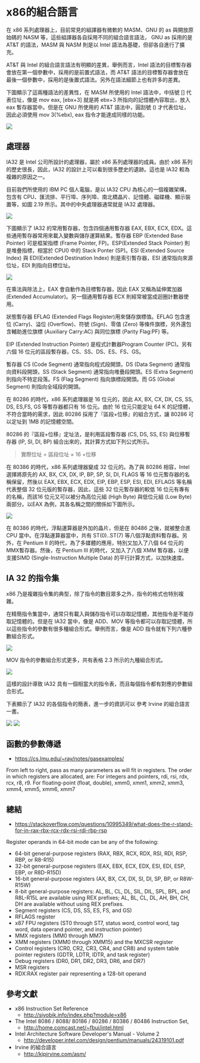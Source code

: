 # x86的組合語言

在 x86 系列處理器上，目前常見的組譯器有微軟的 MASM、GNU 的 as 與開放原始碼的 NASM 等，這些組譯器各自採用不同的組合語言語法， GNU as 採用的是AT&T 的語法，MASM 與 NASM 則是以 Intel 語法為基礎，但卻各自進行了擴充。

AT&T 與 Intel 的組合語言語法有明顯的差異，舉例而言，Intel 語法的目標暫存器會放在第一個參數中，採用的是前置式語法，而 AT&T 語法的目標暫存器會放在最後一個參數中，採用的是後置式語法。另外在語法細節上也有許多的差異。

下圖顯示了這兩種語法的差異性，在 MASM 所使用的 Intel 語法中，中括號 [] 代表位址，像是 mov eax, [ebx+3] 就是將 ebx+3 所指向的記憶體內容取出，放入 eax 暫存器當中。但是在 GNU 所使用的 AT&T 語法中，圓刮號 () 才代表位址，因此必須使用 mov 3(%ebx), eax 指令才能達成同樣的功能。

![](./img/x86asm.png)

## 處理器

IA32 是 Intel 公司所設計的處理器，屬於 x86 系列處理器的成員。由於 x86 系列的歷史很長，因此，IA32 的設計上可以看到很多歷史的遺跡。這也是 IA32 較為複雜的原因之一。

目前我們所使用的 IBM PC 個人電腦，是以 IA32 CPU 為核心的一個複雜架構，包含有 CPU、匯流排、平行埠、序列埠、南北橋晶片、記憶體、磁碟機、顯示裝置等，如圖 2.19 所示。其中的中央處理器通常就是 IA32 處理器。

![](./img/ia32co.png)

下圖顯示了 IA32 的常用暫存器，包含四個通用暫存器 EAX, EBX, ECX, EDX。這些通用暫存器常用來載入變數與儲存運算結果。暫存器 EBP (Extended Base Pointer) 可是框架指標 (Frame Pointer, FP)。ESP(Extended Stack Pointer) 則是堆疊指標，相當於 CPU0 中的 Stack Ponter (SP)。ESI (Extended Source Index) 與 EDI(Extended Destination Index) 則是索引暫存器，ESI 通常指向來源位址，EDI 則指向目標位址。

![](./img/ia32registers.png)

在乘法與除法上，EAX 會自動作為目標暫存器，因此 EAX 又稱為延伸累加器(Extended Accumulator)。另一個通用暫存器 ECX 則經常被當成迴圈計數器使用。

狀態暫存器 EFLAG (Extended Flags Register)用來儲存旗標值。EFLAG 包含進位 (Carry)、溢位 (Overflow)、符號 (Sign)、零值 (Zero) 等條件旗標，另外還包含輔助進位旗標 (Auxiliary Carry:AC) 與同位旗標 (Parity Flag:PF) 等。

EIP (Extended Instruction Pointer) 是程式計數器Program Counter (PC)。另有六個 16 位元的區段暫存器，CS、SS、DS、ES、FS、GS。

暫存器 CS (Code Segment) 通常指向程式段開頭，DS (Data Segment) 通常指向資料段開頭，SS (Stack Segment) 通常指向堆疊段開頭。ES (Extra Segment) 則指向不特定段落。FS (Flag Segment) 指向旗標段開頭。而 GS (Global Segment) 則指向全域段的開頭。

在 80286 的時代，x86 系列處理器是 16 位元的，因此 AX, BX, CX, DX, CS, SS, DS, ES,FS, GS 等暫存器都只有 16 位元。由於 16 位元只能定址 64 K 的記憶體，不符合當時的需求，因此 80286 採用了『區段+位移』的組合方式，讓 80286 可以定址到 1MB 的記憶體空間。

80286 的『區段+位移』定址法，是利用區段暫存器 (CS, DS, SS, ES) 與位移暫存器 (IP, SI, DI, BP) 組合出來的，其計算方式如下列公式所示。

> 實際位址 = 區段位址 × 16 +位移

在 80386 的時代，x86 系列處理器變成 32 位元的。為了與 80286 相容，Intel 選擇將原先的 AX, BX, CX, DX, IP, BP, SP, SI, DI, FLAGS 等 16 位元暫存器的名稱保留，然後以 EAX, EBX, ECX, EDX, EIP, EBP, ESP, ESI, EDI, EFLAGS 等名稱代表整個 32 位元版的暫存器，因此，這些 32 位元暫存器的較低 16 位元有專有的名稱，而該16 位元又可以被分為高位元組 (High Byte) 與低位元組 (Low Byte) 兩部分。以EAX 為例，其各名稱之間的關係如下圖所示。

![](./img/x86registerExtend.png)

在 80386 的時代，浮點運算器是外加的晶片，但是在 80486 之後，就被整合進CPU 當中。在浮點運算器當中，共有 ST(0)..ST(7) 等八個浮點資料暫存器。另外，在 Pentium II 的時代，為了多媒體的應用，特別又加入了八個 64 位元的 MMX暫存器。然後，在 Pentium III 的時代，又加入了八個 XMM 暫存器，以便支援SIMD (Single-Instruction Multiple Data) 的平行計算方式，以加快速度。

## IA 32 的指令集

x86 乃是複雜指令集的典型，除了指令的數目眾多之外，指令的格式也特別複雜。

在精簡指令集當中，通常只有載入與儲存指令可以存取記憶體，其他指令是不能存取記憶體的。但是在 IA32 當中，像是 ADD、MOV 等指令都可以存取記憶體，所以這些指令的參數有很多種組合形式。舉例而言，像是 ADD 指令就有下列六種參數組合形式。

![](./img/x86add.png)

MOV 指令的參數組合形式更多，共有表格 2.3 所示的九種組合形式。

![](./img/x86mov.png)

這樣的設計導致 IA32 具有一個相當大的指令表，而且每個指令都有對應的參數組合形式。

下表顯示了 IA32 的各個指令的簡表，進一步的資訊可以
參考 Irvine 的組合語言一書。

![](./img/x86table1.png)
![](./img/x86table2.png)

## 函數的參數傳遞

* https://cs.lmu.edu/~ray/notes/gasexamples/

From left to right, pass as many parameters as will fit in registers. The order in which registers are allocated, are:
For integers and pointers, rdi, rsi, rdx, rcx, r8, r9.
For floating-point (float, double), xmm0, xmm1, xmm2, xmm3, xmm4, xmm5, xmm6, xmm7

## 總結

* https://stackoverflow.com/questions/10995349/what-does-the-r-stand-for-in-rax-rbx-rcx-rdx-rsi-rdi-rbp-rsp

Register operands in 64-bit mode can be any of the following:

* 64-bit general-purpose registers (RAX, RBX, RCX, RDX, RSI, RDI, RSP, RBP, or R8-R15)
* 32-bit general-purpose registers (EAX, EBX, ECX, EDX, ESI, EDI, ESP, EBP, or R8D-R15D)
* 16-bit general-purpose registers (AX, BX, CX, DX, SI, DI, SP, BP, or R8W-R15W)
* 8-bit general-purpose registers: AL, BL, CL, DL, SIL, DIL, SPL, BPL, and R8L-R15L are available using REX
prefixes; AL, BL, CL, DL, AH, BH, CH, DH are available without using REX prefixes.
* Segment registers (CS, DS, SS, ES, FS, and GS)
* RFLAGS register
* x87 FPU registers (ST0 through ST7, status word, control word, tag word, data operand pointer, and instruction pointer)
* MMX registers (MM0 through MM7)
* XMM registers (XMM0 through XMM15) and the MXCSR register
* Control registers (CR0, CR2, CR3, CR4, and CR8) and system table pointer registers (GDTR, LDTR, IDTR, and
task register)
* Debug registers (DR0, DR1, DR2, DR3, DR6, and DR7)
* MSR registers
* RDX:RAX register pair representing a 128-bit operand

## 參考文獻

* x86 Instruction Set Reference
    * http://siyobik.info/index.php?module=x86
* The Intel 8086 / 8088/ 80186 / 80286 / 80386 / 80486 Instruction Set,
    * http://home.comcast.net/~fbui/intel.html
* Intel Architecture Software Developer's Manual - Volume 2
    * http://developer.intel.com/design/pentium/manuals/24319101.pdf
* Irvine 的組合語言
    * http://kipirvine.com/asm/